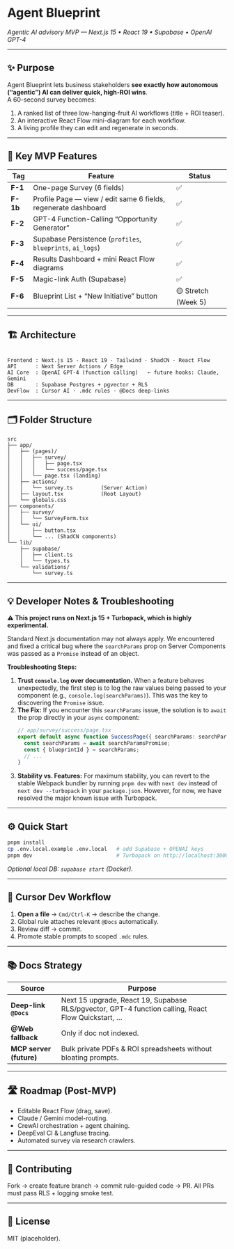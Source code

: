 # Agent Blueprint

_Agentic AI advisory MVP — Next.js 15 • React 19 • Supabase • OpenAI GPT-4_

---

## ✨ Purpose

Agent Blueprint lets business stakeholders **see exactly how autonomous (“agentic”) AI can deliver quick, high-ROI wins**.  
A 60-second survey becomes:

1. A ranked list of three low-hanging-fruit AI workflows (title + ROI teaser).  
2. An interactive React Flow mini-diagram for each workflow.  
3. A living profile they can edit and regenerate in seconds.

---

## 🚀 Key MVP Features

| Tag | Feature | Status |
|-----|---------|--------|
| **F-1** | One-page Survey (6 fields) | ✅ |
| **F-1b** | Profile Page — view / edit same 6 fields, regenerate dashboard | ✅ |
| **F-2** | GPT-4 Function-Calling “Opportunity Generator” | ✅ |
| **F-3** | Supabase Persistence (`profiles`, `blueprints`, `ai_logs`) | ✅ |
| **F-4** | Results Dashboard + mini React Flow diagrams | ✅ |
| **F-5** | Magic-link Auth (Supabase) | ✅ |
| **F-6** | Blueprint List + “New Initiative” button | 🟡 Stretch (Week 5) |

---

## 🏗 Architecture

```

Frontend : Next.js 15 · React 19 · Tailwind · ShadCN · React Flow
API      : Next Server Actions / Edge
AI Core  : OpenAI GPT-4 (function calling)   ← future hooks: Claude, Gemini
DB       : Supabase Postgres + pgvector + RLS
DevFlow  : Cursor AI · .mdc rules · @Docs deep-links

```

---

## 🗂 Folder Structure

```
src
├── app/
│   ├── (pages)/
│   │   ├── survey/
│   │   │   ├── page.tsx
│   │   │   └── success/page.tsx
│   │   └── page.tsx (landing)
│   ├── actions/
│   │   └── survey.ts         (Server Action)
│   ├── layout.tsx            (Root Layout)
│   └── globals.css
├── components/
│   ├── survey/
│   │   └── SurveyForm.tsx
│   └── ui/
│       ├── button.tsx
│       └── ... (ShadCN components)
└── lib/
    ├── supabase/
    │   ├── client.ts
    │   └── types.ts
    └── validations/
        └── survey.ts
```

---

## 💡 Developer Notes & Troubleshooting

**⚠️ This project runs on Next.js 15 + Turbopack, which is highly experimental.**

Standard Next.js documentation may not always apply. We encountered and fixed a critical bug where the `searchParams` prop on Server Components was passed as a `Promise` instead of an object.

**Troubleshooting Steps:**

1.  **Trust `console.log` over documentation.** When a feature behaves unexpectedly, the first step is to log the raw values being passed to your component (e.g., `console.log(searchParams)`). This was the key to discovering the `Promise` issue.
2.  **The Fix:** If you encounter this `searchParams` issue, the solution is to `await` the prop directly in your `async` component:
    ```typescript
    // app/survey/success/page.tsx
    export default async function SuccessPage({ searchParams: searchParamsPromise }) {
      const searchParams = await searchParamsPromise;
      const { blueprintId } = searchParams;
      // ...
    }
    ```
3.  **Stability vs. Features:** For maximum stability, you can revert to the stable Webpack bundler by running `pnpm dev` with `next dev` instead of `next dev --turbopack` in your `package.json`. However, for now, we have resolved the major known issue with Turbopack.

---

## ⚙️ Quick Start

```bash
pnpm install
cp .env.local.example .env.local   # add Supabase + OPENAI keys
pnpm dev                           # Turbopack on http://localhost:3000
```

*Optional local DB: `supabase start` (Docker).*

---

## 🧠 Cursor Dev Workflow

1. **Open a file** → `Cmd/Ctrl-K` → describe the change.
2. Global rule attaches relevant `@Docs` automatically.
3. Review diff → commit.
4. Promote stable prompts to scoped `.mdc` rules.

---

## 📚 Docs Strategy

| Source                  | Purpose                                                                                            |
| ----------------------- | -------------------------------------------------------------------------------------------------- |
| **Deep-link `@Docs`**   | Next 15 upgrade, React 19, Supabase RLS/pgvector, GPT-4 function calling, React Flow Quickstart, … |
| **@Web fallback**       | Only if doc not indexed.                                                                           |
| **MCP server (future)** | Bulk private PDFs & ROI spreadsheets without bloating prompts.                                     |

---

## 🛣 Roadmap (Post-MVP)

* Editable React Flow (drag, save).
* Claude / Gemini model-routing.
* CrewAI orchestration + agent chaining.
* DeepEval CI & Langfuse tracing.
* Automated survey via research crawlers.

---

## 🤝 Contributing

Fork → create feature branch → commit rule-guided code → PR.
All PRs must pass RLS + logging smoke test.

---

## 📄 License

MIT (placeholder).

```